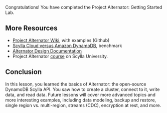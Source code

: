Congratulations! You have completed the Project Alternator: Getting Started Lab. 

## More Resources 
* [Project Alternator Wiki](https://github.com/scylladb/scylla/wiki/Project-Alternator), with examples (Github)
* [Scylla Cloud versus Amazon DynamoDB](https://www.scylladb.com/product/benchmarks/dynamodb-benchmark/), benchmark
* [Alternator Design Documentation](https://docs.google.com/document/d/1i4yjF5OSAazAY_-T8CBce9-2ykW4twx_E_Nt2zDoOVs/edit?usp=sharing)
* Project Alternator [course](https://university.scylladb.com/courses/scylla-alternator/) on Scylla University. 


## Conclusion
In this lesson, you learned the basics of Alternator: the open-source DynamoDB Scylla API. You saw how to create a cluster, connect to it, write data, and read data. Future lessons will cover more advanced topics and more interesting examples, including data modeling, backup and restore, single region vs. multi-region, streams (CDC), encryption at rest, and more. 